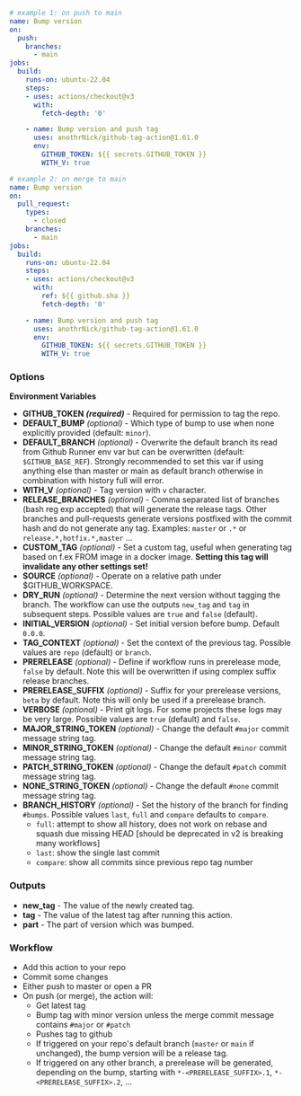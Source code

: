 ```yaml
# example 1: on push to main
name: Bump version
on:
  push:
    branches:
      - main
jobs:
  build:
    runs-on: ubuntu-22.04
    steps:
    - uses: actions/checkout@v3
      with:
        fetch-depth: '0'

    - name: Bump version and push tag
      uses: anothrNick/github-tag-action@1.61.0
      env:
        GITHUB_TOKEN: ${{ secrets.GITHUB_TOKEN }}
        WITH_V: true
```

```yaml
# example 2: on merge to main
name: Bump version
on:
  pull_request:
    types:
      - closed
    branches:
      - main
jobs:
  build:
    runs-on: ubuntu-22.04
    steps:
    - uses: actions/checkout@v3
      with:
        ref: ${{ github.sha }}
        fetch-depth: '0'

    - name: Bump version and push tag
      uses: anothrNick/github-tag-action@1.61.0
      env:
        GITHUB_TOKEN: ${{ secrets.GITHUB_TOKEN }}
        WITH_V: true
```


### Options

**Environment Variables**

- **GITHUB_TOKEN** **_(required)_** - Required for permission to tag the repo.
- **DEFAULT_BUMP** _(optional)_ - Which type of bump to use when none explicitly provided (default: `minor`).
- **DEFAULT_BRANCH** _(optional)_ - Overwrite the default branch its read from Github Runner env var but can be overwritten (default: `$GITHUB_BASE_REF`). Strongly recommended to set this var if using anything else than master or main as default branch otherwise in combination with history full will error.
- **WITH_V** _(optional)_ - Tag version with `v` character.
- **RELEASE_BRANCHES** _(optional)_ - Comma separated list of branches (bash reg exp accepted) that will generate the release tags. Other branches and pull-requests generate versions postfixed with the commit hash and do not generate any tag. Examples: `master` or `.*` or `release.*,hotfix.*,master` ...
- **CUSTOM_TAG** _(optional)_ - Set a custom tag, useful when generating tag based on f.ex FROM image in a docker image. **Setting this tag will invalidate any other settings set!**
- **SOURCE** _(optional)_ - Operate on a relative path under $GITHUB_WORKSPACE.
- **DRY_RUN** _(optional)_ - Determine the next version without tagging the branch. The workflow can use the outputs `new_tag` and `tag` in subsequent steps. Possible values are `true` and `false` (default).
- **INITIAL_VERSION** _(optional)_ - Set initial version before bump. Default `0.0.0`.
- **TAG_CONTEXT** _(optional)_ - Set the context of the previous tag. Possible values are `repo` (default) or `branch`.
- **PRERELEASE** _(optional)_ - Define if workflow runs in prerelease mode, `false` by default. Note this will be overwritten if using complex suffix release branches.
- **PRERELEASE_SUFFIX** _(optional)_ - Suffix for your prerelease versions, `beta` by default. Note this will only be used if a prerelease branch.
- **VERBOSE** _(optional)_ - Print git logs. For some projects these logs may be very large. Possible values are `true` (default) and `false`.
- **MAJOR_STRING_TOKEN** _(optional)_ - Change the default `#major` commit message string tag.
- **MINOR_STRING_TOKEN** _(optional)_ - Change the default `#minor` commit message string tag.
- **PATCH_STRING_TOKEN** _(optional)_ - Change the default `#patch` commit message string tag.
- **NONE_STRING_TOKEN** _(optional)_ - Change the default `#none` commit message string tag.
- **BRANCH_HISTORY** _(optional)_ - Set the history of the branch for finding `#bumps`. Possible values `last`, `full` and `compare` defaults to `compare`.
  - `full`: attempt to show all history, does not work on rebase and squash due missing HEAD [should be deprecated in v2 is breaking many workflows]
  - `last`: show the single last commit
  - `compare`: show all commits since previous repo tag number

### Outputs

- **new_tag** - The value of the newly created tag.
- **tag** - The value of the latest tag after running this action.
- **part** - The part of version which was bumped.

### Workflow

- Add this action to your repo
- Commit some changes
- Either push to master or open a PR
- On push (or merge), the action will:
  - Get latest tag
  - Bump tag with minor version unless the merge commit message contains `#major` or `#patch`
  - Pushes tag to github
  - If triggered on your repo's default branch (`master` or `main` if unchanged), the bump version will be a release tag.
  - If triggered on any other branch, a prerelease will be generated, depending on the bump, starting with `*-<PRERELEASE_SUFFIX>.1`, `*-<PRERELEASE_SUFFIX>.2`, ...
